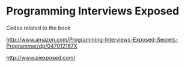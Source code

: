 Programming Interviews Exposed
==============================
Codes related to the book

http://www.amazon.com/Programming-Interviews-Exposed-Secrets-Programmer/dp/047012167X

http://www.piexposed.com/
